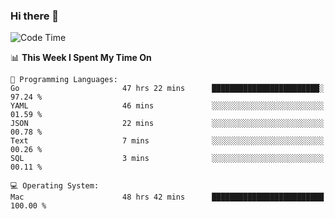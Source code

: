 ### Hi there 👋

<!--
**CrazyCollin/crazycollin** is a ✨ _special_ ✨ repository because its `README.md` (this file) appears on your GitHub profile.

Here are some ideas to get you started:

- 🔭 I’m currently working on ...
- 🌱 I’m currently learning ...
- 👯 I’m looking to collaborate on ...
- 🤔 I’m looking for help with ...
- 💬 Ask me about ...
- 📫 How to reach me: ...
- 😄 Pronouns: ...
- ⚡ Fun fact: ...
-->

<!--START_SECTION:waka-->
![Code Time](http://img.shields.io/badge/Code%20Time-3%2C106%20hrs%206%20mins-blue)

📊 **This Week I Spent My Time On** 

```text
💬 Programming Languages: 
Go                       47 hrs 22 mins      ████████████████████████░   97.24 % 
YAML                     46 mins             ░░░░░░░░░░░░░░░░░░░░░░░░░   01.59 % 
JSON                     22 mins             ░░░░░░░░░░░░░░░░░░░░░░░░░   00.78 % 
Text                     7 mins              ░░░░░░░░░░░░░░░░░░░░░░░░░   00.26 % 
SQL                      3 mins              ░░░░░░░░░░░░░░░░░░░░░░░░░   00.11 % 

💻 Operating System: 
Mac                      48 hrs 42 mins      █████████████████████████   100.00 % 
```


<!--END_SECTION:waka-->

